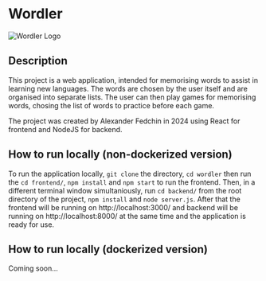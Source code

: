 # Wordler

![Wordler Logo](frontend/public/favicon.ico)

## Description

This project is a web application, intended for memorising words to assist in learning new languages.
The words are chosen by the user itself and are organised into separate lists. The user can then play
games for memorising words, chosing the list of words to practice before each game.

The project was created by Alexander Fedchin in 2024 using React for frontend and NodeJS for backend.

## How to run locally (non-dockerized version)

To run the application locally, `git clone` the directory, `cd wordler` then run the `cd frontend/`,
`npm install` and `npm start` to run the frontend. Then, in a different terminal window
simultaniously, run `cd backend/` from the root directory of the project, `npm install` and
`node server.js`. After that the frontend will be running on http://localhost:3000/ and backend
will be running on http://localhost:8000/ at the same time and the application is ready for use.

## How to run locally (dockerized version)

Coming soon...
